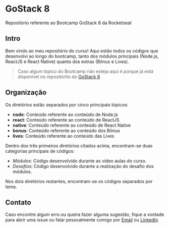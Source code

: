# GoStack 8

Repositório referente ao Bootcamp GoStack 8 da Rocketseat

## Intro

Bem vindo ao meu repositório do curso! Aqui estão todos os códigos que desenvolvi ao longo do bootcamp, tanto dos módulos principais (Node.js, ReactJS e React Native) quanto dos extras (Bônus e Lives).

> Caso algum tópico do Bootcamp não esteja aqui é porque já está disponível no repositórito do [GoStack 6](https://github.com/vinifraga/gostack6)

## Organização

Os diretórios estão separados por cinco principais tópicos:

- **node**: Conteúdo referente ao conteúdo de Node.js
- **react**: Conteúdo referente ao conteúdo de ReactJS
- **native**: Conteúdo referente ao conteúdo de React Native
- **bonus**: Conteúdo referente ao conteúdo dos Bônus
- **lives**: Conteúdo referente ao conteúdo das Lives

Dentro dos três primeiros diretórios citados acima, encontram-se duas categorias principais de códigos:

- _Módulos_: Código desenvolvido durante as vídeo aulas do curso.
- _Desafios_: Código desenvolvido durante a realização do desafio dos módulos.

Nos dois diretórios restantes, encontram-se os códigos separados por tema.

## Contato

Caso encontre algum erro ou queira fazer alguma sugestão, fique a vontade para abrir uma issue ou falar pessoalmente comigo por [Email](mailto:vinifragam@gmail.com) ou [LinkedIn](https://www.linkedin.com/in/vin%C3%ADcius-fraga-modesto-863898123/)
